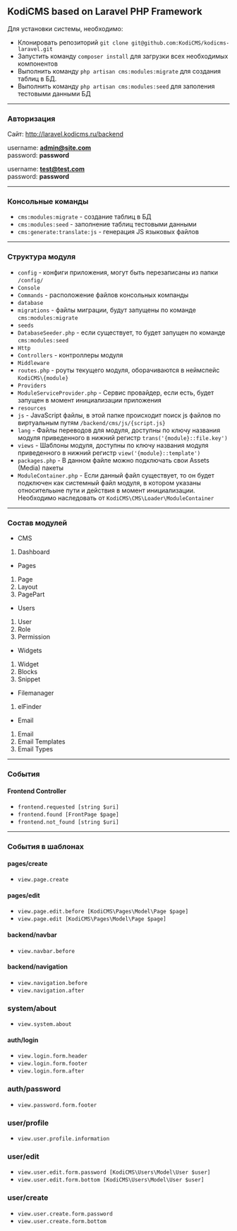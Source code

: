## KodiCMS based on Laravel PHP Framework

Для установки системы, необходимо:

 * Клонировать репозиторий `git clone git@github.com:KodiCMS/kodicms-laravel.git`
 * Запустить команду `composer install` для загрузки всех необходимых компонентов
 * Выполнить команду `php artisan cms:modules:migrate` для создания таблиц в БД.
 * Выполнить команду `php artisan cms:modules:seed` для заполения тестовыми данными БД
 
---

### Авторизация

Сайт: http://laravel.kodicms.ru/backend

username: **admin@site.com**  
password: **password**

username: **test@test.com**  
password: **password**

---

### Консольные команды

 * `cms:modules:migrate` - создание таблиц в БД
 * `cms:modules:seed` - заполнение таблиц тестовыми данными
 * `cms:generate:translate:js` - генерация JS языковых файлов

---

### Структура модуля
 * `config` - конфиги приложения, могут быть перезаписаны из папки `/config/`
 * `Console`
  * `Commands` - расположение файлов консольных компанды
 * `database`
  * `migrations` - файлы миграции, будут запущены по команде `cms:modules:migrate`
  * `seeds`
   * `DatabaseSeeder.php` - если существует, то будет запущен по команде `cms:modules:seed`
 * `Http`
  * `Controllers` - контроллеры модуля
  * `Middleware`
  * `routes.php` - роуты текущего модуля, оборачиваются в неймспейс `KodiCMS\{module}`
 * `Providers`
  * `ModuleServiceProvider.php` - Сервис провайдер, если есть, будет запущен в момент инициализации приложения
 * `resources`
  * `js` - JavaScript файлы, в этой папке происходит поиск js файлов по виртуальным путям `/backend/cms/js/{script.js}`
  * `lang` - Файлы переводов для модуля, доступны по ключу названия модуля приведенного в нижний регистр `trans('{module}::file.key')`
  * `views` - Шаблоны модуля, доступны по ключу названия модуля приведенного в нижний регистр `view('{module}::template')`
  * `packages.php` - В данном файле можно подключать свои Assets (Media) пакеты
 * `ModuleContainer.php` - Если данный файл существует, то он будет подключен как системный файл модуля, в котором указаны относительыне пути и действия в момент инициализации. Необходимо наследовать от `KodiCMS\CMS\Loader\ModuleContainer`

---

### Состав модулей
 * CMS
  1. Dashboard
 * Pages
  1. Page
  2. Layout
  3. PagePart
 * Users
  1. User
  2. Role
  3. Permission
 * Widgets
  1. Widget
  2. Blocks
  3. Snippet
 * Filemanager
  1. elFinder
 * Email
  1. Email
  2. Email Templates
  3. Email Types

---

### События

#### Frontend Controller
 * `frontend.requested [string $uri]`
 * `frontend.found [FrontPage $page]`
 * `frontend.not_found [string $uri]`

---

### События в шаблонах

#### pages/create
 * `view.page.create`
 
#### pages/edit
 * `view.page.edit.before [KodiCMS\Pages\Model\Page $page]`
 * `view.page.edit [KodiCMS\Pages\Model\Page $page]`

#### backend/navbar
 * `view.navbar.before`

#### backend/navigation
 * `view.navigation.before`
 * `view.navigation.after`

### system/about
 * `view.system.about`

#### auth/login
 * `view.login.form.header`
 * `view.login.form.footer`
 * `view.login.form.after`

### auth/password
 * `view.password.form.footer`
 
### user/profile
 * `view.user.profile.information`

### user/edit
 * `view.user.edit.form.password [KodiCMS\Users\Model\User $user]`
 * `view.user.edit.form.bottom [KodiCMS\Users\Model\User $user]`

### user/create
  * `view.user.create.form.password`
  * `view.user.create.form.bottom`